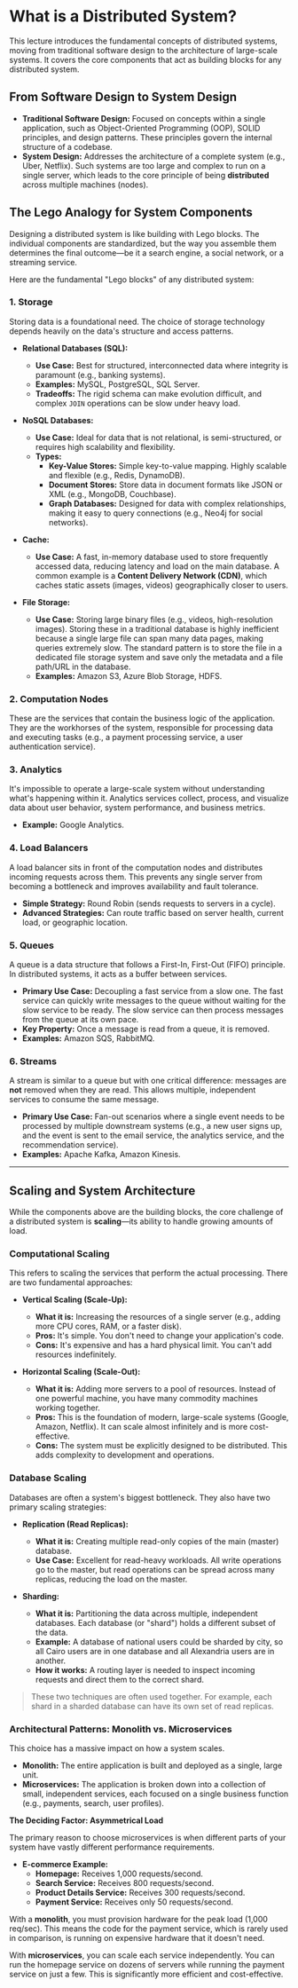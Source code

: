 # What is a Distributed System?

This lecture introduces the fundamental concepts of distributed systems, moving from traditional software design to the architecture of large-scale systems. It covers the core components that act as building blocks for any distributed system.

## From Software Design to System Design

-   **Traditional Software Design:** Focused on concepts within a single application, such as Object-Oriented Programming (OOP), SOLID principles, and design patterns. These principles govern the internal structure of a codebase.
-   **System Design:** Addresses the architecture of a complete system (e.g., Uber, Netflix). Such systems are too large and complex to run on a single server, which leads to the core principle of being **distributed** across multiple machines (nodes).

## The Lego Analogy for System Components

Designing a distributed system is like building with Lego blocks. The individual components are standardized, but the way you assemble them determines the final outcome—be it a search engine, a social network, or a streaming service.

Here are the fundamental "Lego blocks" of any distributed system:

### 1. Storage

Storing data is a foundational need. The choice of storage technology depends heavily on the data's structure and access patterns.

-   **Relational Databases (SQL):**
    -   **Use Case:** Best for structured, interconnected data where integrity is paramount (e.g., banking systems).
    -   **Examples:** MySQL, PostgreSQL, SQL Server.
    -   **Tradeoffs:** The rigid schema can make evolution difficult, and complex `JOIN` operations can be slow under heavy load.

-   **NoSQL Databases:**
    -   **Use Case:** Ideal for data that is not relational, is semi-structured, or requires high scalability and flexibility.
    -   **Types:**
        -   **Key-Value Stores:** Simple key-to-value mapping. Highly scalable and flexible (e.g., Redis, DynamoDB).
        -   **Document Stores:** Store data in document formats like JSON or XML (e.g., MongoDB, Couchbase).
        -   **Graph Databases:** Designed for data with complex relationships, making it easy to query connections (e.g., Neo4j for social networks).

-   **Cache:**
    -   **Use Case:** A fast, in-memory database used to store frequently accessed data, reducing latency and load on the main database. A common example is a **Content Delivery Network (CDN)**, which caches static assets (images, videos) geographically closer to users.

-   **File Storage:**
    -   **Use Case:** Storing large binary files (e.g., videos, high-resolution images). Storing these in a traditional database is highly inefficient because a single large file can span many data pages, making queries extremely slow. The standard pattern is to store the file in a dedicated file storage system and save only the metadata and a file path/URL in the database.
    -   **Examples:** Amazon S3, Azure Blob Storage, HDFS.

### 2. Computation Nodes

These are the services that contain the business logic of the application. They are the workhorses of the system, responsible for processing data and executing tasks (e.g., a payment processing service, a user authentication service).

### 3. Analytics

It's impossible to operate a large-scale system without understanding what's happening within it. Analytics services collect, process, and visualize data about user behavior, system performance, and business metrics.
-   **Example:** Google Analytics.

### 4. Load Balancers

A load balancer sits in front of the computation nodes and distributes incoming requests across them. This prevents any single server from becoming a bottleneck and improves availability and fault tolerance.
-   **Simple Strategy:** Round Robin (sends requests to servers in a cycle).
-   **Advanced Strategies:** Can route traffic based on server health, current load, or geographic location.

### 5. Queues

A queue is a data structure that follows a First-In, First-Out (FIFO) principle. In distributed systems, it acts as a buffer between services.
-   **Primary Use Case:** Decoupling a fast service from a slow one. The fast service can quickly write messages to the queue without waiting for the slow service to be ready. The slow service can then process messages from the queue at its own pace.
-   **Key Property:** Once a message is read from a queue, it is removed.
-   **Examples:** Amazon SQS, RabbitMQ.

### 6. Streams

A stream is similar to a queue but with one critical difference: messages are **not** removed when they are read. This allows multiple, independent services to consume the same message.
-   **Primary Use Case:** Fan-out scenarios where a single event needs to be processed by multiple downstream systems (e.g., a new user signs up, and the event is sent to the email service, the analytics service, and the recommendation service).
-   **Examples:** Apache Kafka, Amazon Kinesis.

---

## Scaling and System Architecture

While the components above are the building blocks, the core challenge of a distributed system is **scaling**—its ability to handle growing amounts of load.

### Computational Scaling

This refers to scaling the services that perform the actual processing. There are two fundamental approaches:

-   **Vertical Scaling (Scale-Up):**
    -   **What it is:** Increasing the resources of a single server (e.g., adding more CPU cores, RAM, or a faster disk).
    -   **Pros:** It's simple. You don't need to change your application's code.
    -   **Cons:** It's expensive and has a hard physical limit. You can't add resources indefinitely.

-   **Horizontal Scaling (Scale-Out):**
    -   **What it is:** Adding more servers to a pool of resources. Instead of one powerful machine, you have many commodity machines working together.
    -   **Pros:** This is the foundation of modern, large-scale systems (Google, Amazon, Netflix). It can scale almost infinitely and is more cost-effective.
    -   **Cons:** The system must be explicitly designed to be distributed. This adds complexity to development and operations.

### Database Scaling

Databases are often a system's biggest bottleneck. They also have two primary scaling strategies:

-   **Replication (Read Replicas):**
    -   **What it is:** Creating multiple read-only copies of the main (master) database.
    -   **Use Case:** Excellent for read-heavy workloads. All write operations go to the master, but read operations can be spread across many replicas, reducing the load on the master.

-   **Sharding:**
    -   **What it is:** Partitioning the data across multiple, independent databases. Each database (or "shard") holds a different subset of the data.
    -   **Example:** A database of national users could be sharded by city, so all Cairo users are in one database and all Alexandria users are in another.
    -   **How it works:** A routing layer is needed to inspect incoming requests and direct them to the correct shard.

> These two techniques are often used together. For example, each shard in a sharded database can have its own set of read replicas.

### Architectural Patterns: Monolith vs. Microservices

This choice has a massive impact on how a system scales.

-   **Monolith:** The entire application is built and deployed as a single, large unit.
-   **Microservices:** The application is broken down into a collection of small, independent services, each focused on a single business function (e.g., payments, search, user profiles).

**The Deciding Factor: Asymmetrical Load**

The primary reason to choose microservices is when different parts of your system have vastly different performance requirements.

-   **E-commerce Example:**
    -   **Homepage:** Receives 1,000 requests/second.
    -   **Search Service:** Receives 800 requests/second.
    -   **Product Details Service:** Receives 300 requests/second.
    -   **Payment Service:** Receives only 50 requests/second.

With a **monolith**, you must provision hardware for the peak load (1,000 req/sec). This means the code for the payment service, which is rarely used in comparison, is running on expensive hardware that it doesn't need.

With **microservices**, you can scale each service independently. You can run the homepage service on dozens of servers while running the payment service on just a few. This is significantly more efficient and cost-effective.
